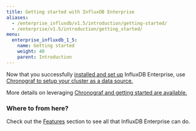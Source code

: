 ```yaml
---
title: Getting started with InfluxDB Enterprise
aliases:
  - /enterprise_influxdb/v1.5/introduction/getting-started/
  - /enterprise/v1.5/introduction/getting_started/
menu:
  enterprise_influxdb_1_5:
    name: Getting started
    weight: 40
    parent: Introduction
---
```


Now that you successfully [installed and set up](/enterprise_influxdb/v1.5/introduction/meta_node_installation/) InfluxDB Enterprise, use [Chronograf to setup your cluster as a data source.](/chronograf/latest/guides/monitor-an-influxenterprise-cluster/)

More details on leveraging [Chronograf and getting started are available.](/chronograf/latest/introduction/getting-started/)


### Where to from here?

Check out the [Features](/enterprise_influxdb/v1.5/features/) section to see all that
InfluxDB Enterprise can do.
